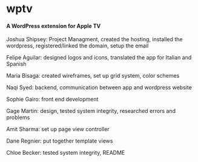 # wptv
#### A WordPress extension for Apple TV 

Joshua Shipsey: Project Managment, created the hosting, installed the wordpress, registered/linked the domain, setup the email

Felipe Aguilar: designed logos and icons, translated the app for Italian and Spanish

Maria Bisaga: created wireframes, set up grid system, color schemes  

Naqi Syed: backend, communication between app and wordpress website

Sophie Gairo: front end development

Gage Martin: design, tested system integrity, researched errors and problems

Amit Sharma: set up page view controller

Dane Regnier: put together template views

Chloe Becker: tested system integrity, README
